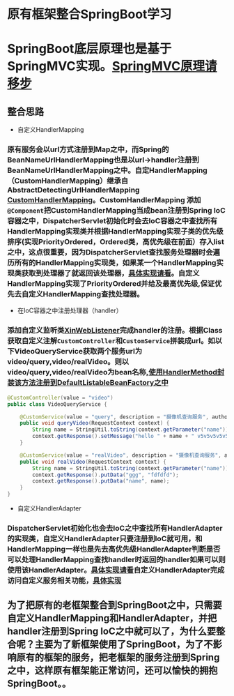 # 原有框架整合SpringBoot学习
# SpringBoot底层原理也是基于SpringMVC实现。[SpringMVC原理请移步](https://note.youdao.com/share/?id=6b38408f9e21444057368247833a91c7&type=note#/)
## 整合思路
- 自定义HandlerMapping
### 原有服务会以url方式注册到Map之中，而Spring的BeanNameUrlHandlerMapping也是以url->handler注册到BeanNameUrlHandlerMapping之中。自定HandlerMapping（CustomHandlerMapping）继承自AbstractDetectingUrlHandlerMapping [CustomHandlerMapping](https://github.com/lucky-xin/xin-springboot/blob/master/src/main/java/com/xin/springboot/web/servlet/handler/CustomHandlerMapping.java)。CustomHandlerMapping 添加`@Component`把CustomHandlerMapping当成bean注册到Spring IoC容器之中，DispatcherServlet初始化时会去IoC容器之中查找所有HandlerMapping实现类并根据HandlerMapping实现子类的优先级排序(实现PriorityOrdered，Ordered类，高优先级在前面）存入list之中，这点很重要，因为DispatcherServlet查找服务处理器时会遍历所有的HandlerMapping实现类，如果某一个HandlerMapping实现类获取到处理器了就返回该处理器，[具体实现请看](https://note.youdao.com/share/?id=6b38408f9e21444057368247833a91c7&type=note#/)。自定义HandlerMapping实现了PriorityOrdered并给及最高优先级,保证优先去自定义HandlerMapping查找处理器。
- 在IoC容器之中注册处理器（handler）
### 添加自定义监听类[XinWebListener](https://github.com/lucky-xin/xin-springboot/blob/master/src/main/java/com/xin/springboot/web/listenner/XinWebListener.java)完成handler的注册。根据Class获取自定义注解`CustomController`和`CustomService`拼装成url。如以下VideoQueryService获取两个服务url为video/query,video/realVideo。则以video/query,video/realVideo为bean名称,[使用HandlerMethod封装该方法注册到DefaultListableBeanFactory之中](https://github.com/lucky-xin/xin-springboot/blob/master/src/main/java/com/xin/springboot/web/method/BeanNameUrlRegisterHepper.java)
```java
@CustomController(value = "video")
public class VideoQueryService {

    @CustomService(value = "query", description = "摄像机查询服务", author = "lcx", since = "1.0", isLog = true)
    public void queryVideo(RequestContext context) {
        String name = StringUtil.toString(context.getParameter("name"));
        context.getResponse().setMessage("hello " + name + " v5v5v5v5v5");
    }

    @CustomService(value = "realVideo", description = "摄像机查询服务", author = "lcx", since = "1.0", isLog = true)
    public void realVideo(RequestContext context) {
        String name = StringUtil.toString(context.getParameter("name"));
        context.getResponse().putData("ggg", "fdfdfd");
        context.getResponse().putData("name", name);
    }
}

```
- 自定义HandlerAdapter
### DispatcherServlet初始化也会去IoC之中查找所有HandlerAdapter的实现类，自定义HandlerAdapter只要注册到IoC就可用，和HandlerMapping一样也是先去高优先级HandlerAdapter判断是否可以处理HandlerMapping查找handler时返回的handler如果可以则使用该HandlerAdapter。[具体实现请看](https://note.youdao.com/share/?id=6b38408f9e21444057368247833a91c7&type=note#/)自定义HandlerAdapter完成访问自定义服务相关功能，[具体实现](https://github.com/lucky-xin/xin-springboot/blob/master/src/main/java/com/xin/springboot/web/servlet/CustomHandlerAdapter.java)

## 为了把原有的老框架整合到SpringBoot之中，只需要自定义HandlerMapping和HandlerAdapter，并把handler注册到Spring IoC之中就可以了，为什么要整合呢？主要为了新框架使用了SpringBoot，为了不影响原有的框架的服务，把老框架的服务注册到Spring之中，这样原有框架能正常访问，还可以愉快的拥抱SpringBoot。。

